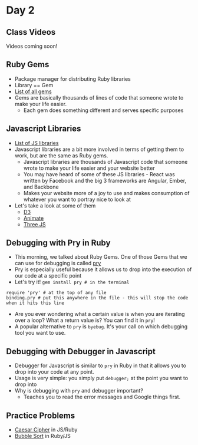 Day 2
=====================
Class Videos
------------
Videos coming soon!

Ruby Gems
--------------
* Package manager for distributing Ruby libraries
* Library == Gem
* [List of all gems](https://rubygems.org/gems)
* Gems are basically thousands of lines of code that someone wrote to make your life easier.
	* Each gem does something different and serves specific purposes

Javascript Libraries
-------------------------
* [List of JS libraries](https://www.javascripting.com/)
* Javascript libraries are a bit more involved in terms of getting them to work, but are the same as Ruby gems.
	* Javascript libraries are thousands of Javascript code that someone wrote to make your life easier and your website better
	* You may have heard of some of these JS libraries - React was written by Facebook and the big 3 frameworks are Angular, Ember, and Backbone
	* Makes your website more of a joy to use and makes consumption of whatever you want to portray nice to look at
* Let's take a look at some of them
	* [D3](https://d3js.org/)
	* [Animate](https://daneden.github.io/animate.css/)
	* [Three JS](https://threejs.org/examples/)

Debugging with Pry in Ruby
-------------------------------
* This morning, we talked about Ruby Gems. One of those Gems that we can use for debugging is called [pry](https://rubygems.org/gems/pry/versions/0.10.3)
* Pry is especially useful because it allows us to drop into the execution of our code at a specific point
* Let's try it!
`gem install pry # in the terminal`
```
require 'pry' # at the top of any file
binding.pry # put this anywhere in the file - this will stop the code when it hits this line
```
* Are you ever wondering what a certain value is when you are iterating over a loop? What a return value is? You can find it in `pry`!
* A popular alternative to `pry` is `byebug`. It's your call on which debugging tool you want to use.

Debugging with Debugger in Javascript
------------------------------------------
* Debugger for Javascript is similar to `pry` in Ruby in that it allows you to drop into your code at any point.
* Usage is very simple: you simply put `debugger;` at the point you want to drop into
* Why is debugging with `pry` and debugger important?
	* Teaches you to read the error messages and Google things first.

Practice Problems
----------------------
* [Caesar Cipher](https://github.com/CodePlatoon/caesar-cipher) in JS/Ruby
* [Bubble Sort](https://github.com/CodePlatoon/bubble-sort) in Ruby/JS
